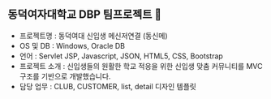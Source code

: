 ## 동덕여자대학교 DBP 팀프로젝트 :cherry_blossom:

- 프로젝트명 : 동덕여대 신입생 메신저연결 (동신메)
- OS 및 DB : Windows, Oracle DB 
- 언어 : Servlet JSP, Javascript, JSON, HTML5, CSS, Bootstrap
- 프로젝트 소개 : 신입생들의 원활한 학교 적응을 위한 신입생 맞춤 커뮤니티를 MVC 구조를 기반으로 개발했습니다.
- 담당 업무 : CLUB, CUSTOMER, list, detail 디자인 템플릿


